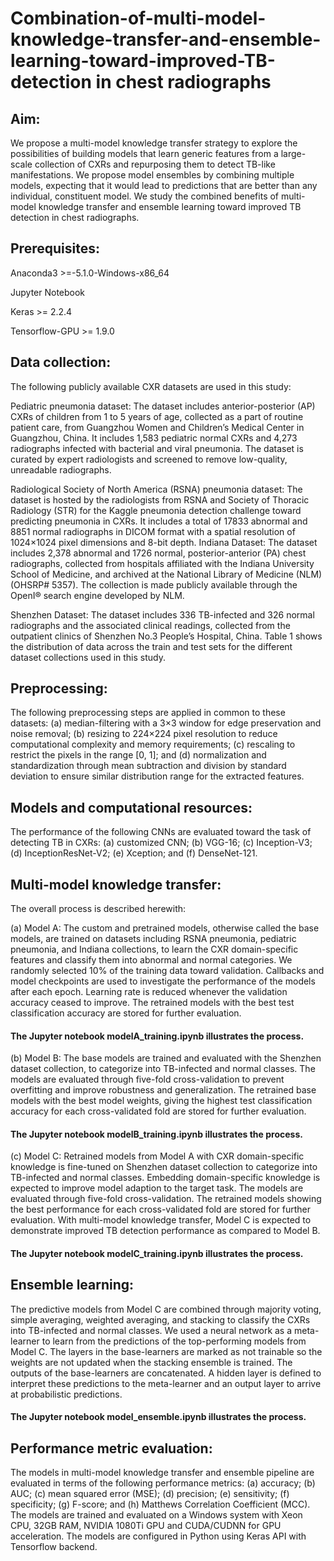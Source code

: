 # Combination-of-multi-model-knowledge-transfer-and-ensemble-learning-toward-improved-TB-detection in chest radiographs

## Aim:

We propose a multi-model knowledge transfer strategy to explore the possibilities of building models that learn generic features from a large-scale collection of CXRs and repurposing them to detect TB-like manifestations. We propose model ensembles by combining multiple models, expecting that it would lead to predictions that are better than any individual, constituent model. We study the combined benefits of multi-model knowledge transfer and ensemble learning toward improved TB detection in chest radiographs. 

## Prerequisites:

Anaconda3 >=-5.1.0-Windows-x86_64

Jupyter Notebook

Keras >= 2.2.4

Tensorflow-GPU >= 1.9.0

## Data collection:

The following publicly available CXR datasets are used in this study:

Pediatric pneumonia dataset: The dataset includes anterior-posterior (AP) CXRs of children from 1 to 5 years of age, collected as a part of routine patient care, from Guangzhou Women and Children’s Medical Center in Guangzhou, China. It includes 1,583 pediatric normal CXRs and 4,273 radiographs infected with bacterial and viral pneumonia. The dataset is curated by expert radiologists and screened to remove low-quality, unreadable radiographs. 

Radiological Society of North America (RSNA) pneumonia dataset: The dataset is hosted by the radiologists from RSNA and Society of Thoracic Radiology (STR) for the Kaggle pneumonia detection challenge toward predicting pneumonia in CXRs. It includes a total of 17833 abnormal and 8851 normal radiographs in DICOM format with a spatial resolution of 1024×1024 pixel dimensions and 8-bit depth.
Indiana Dataset: The dataset includes 2,378 abnormal and 1726 normal, posterior-anterior (PA) chest radiographs, collected from hospitals affiliated with the Indiana University School of Medicine, and archived at the National Library of Medicine (NLM) (OHSRP# 5357). The collection is made publicly available through the OpenI® search engine developed by NLM. 

Shenzhen Dataset: The dataset includes 336 TB-infected and 326 normal radiographs and the associated clinical readings, collected from the outpatient clinics of Shenzhen No.3 People’s Hospital, China. Table 1 shows the distribution of data across the train and test sets for the different dataset collections used in this study. 

## Preprocessing:

The following preprocessing steps are applied in common to these datasets: (a) median-filtering with a 3×3 window for edge preservation and noise removal; (b) resizing to 224×224 pixel resolution to reduce computational complexity and memory requirements; (c) rescaling to restrict the pixels in the range [0, 1]; and (d) normalization and standardization through mean subtraction and division by standard deviation to ensure similar distribution range for the extracted features. 

## Models and computational resources:

The performance of the following CNNs are evaluated toward the task of detecting TB in CXRs: (a) customized CNN; (b) VGG-16; (c) Inception-V3; (d) InceptionResNet-V2; (e) Xception; and (f) DenseNet-121. 

## Multi-model knowledge transfer:

The overall process is described herewith: 

(a) Model A: The custom and pretrained models, otherwise called the base models, are trained on datasets including RSNA pneumonia, pediatric pneumonia, and Indiana collections, to learn the CXR domain-specific features and classify them into abnormal and normal categories. We randomly selected 10% of the training data toward validation. Callbacks and model checkpoints are used to investigate the performance of the models after each epoch. Learning rate is reduced whenever the validation accuracy ceased to improve. The retrained models with the best test classification accuracy are stored for further evaluation. 

#### The Jupyter notebook modelA_training.ipynb illustrates the process.

(b) Model B: The base models are trained and evaluated with the Shenzhen dataset collection, to categorize into TB-infected and normal classes. The models are evaluated through five-fold cross-validation to prevent overfitting and improve robustness and generalization. The retrained base models with the best model weights, giving the highest test classification accuracy for each cross-validated fold are stored for further evaluation.

#### The Jupyter notebook modelB_training.ipynb illustrates the process.

(c) Model C: Retrained models from Model A with CXR domain-specific knowledge is fine-tuned on Shenzhen dataset collection to categorize into TB-infected and normal classes. Embedding domain-specific knowledge is expected to improve model adaption to the target task. The models are evaluated through five-fold cross-validation.  The retrained models showing the best performance for each cross-validated fold are stored for further evaluation. With multi-model knowledge transfer, Model C is expected to demonstrate improved TB detection performance as compared to Model B.

#### The Jupyter notebook modelC_training.ipynb illustrates the process.

## Ensemble learning:

The predictive models from Model C are combined through majority voting, simple averaging, weighted averaging, and stacking to classify the CXRs into TB-infected and normal classes. We used a neural network as a meta-learner to learn from the predictions of the top-performing models from Model C. The layers in the base-learners are marked as not trainable so the weights are not updated when the stacking ensemble is trained. The outputs of the base-learners are concatenated. A hidden layer is defined to interpret these predictions to the meta-learner and an output layer to arrive at probabilistic predictions. 

#### The Jupyter notebook model_ensemble.ipynb illustrates the process.

## Performance metric evaluation:

The models in multi-model knowledge transfer and ensemble pipeline are evaluated in terms of the following performance metrics: (a) accuracy; (b) AUC; (c) mean squared error (MSE); (d) precision; (e) sensitivity; (f) specificity; (g) F-score; and (h) Matthews Correlation Coefficient (MCC). The models are trained and evaluated on a Windows system with Xeon CPU, 32GB RAM, NVIDIA 1080Ti GPU and CUDA/CUDNN for GPU acceleration. The models are configured in Python using Keras API with Tensorflow backend.
